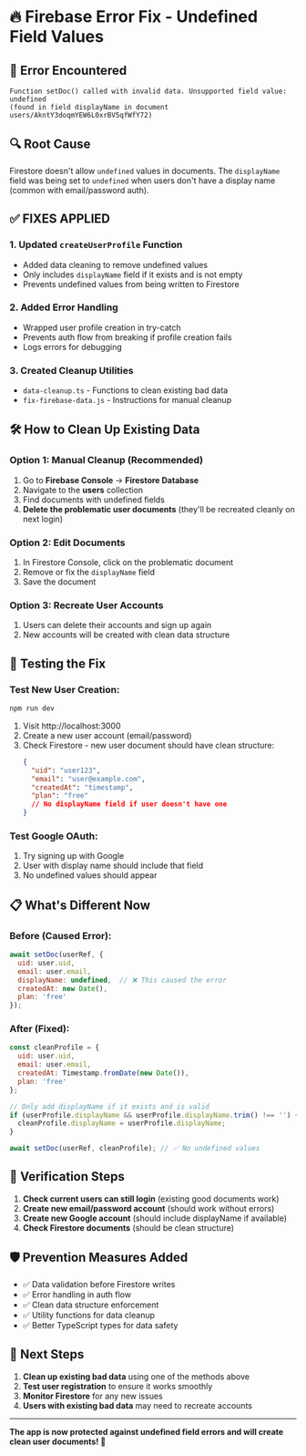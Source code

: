 # 🔥 Firebase Error Fix - Undefined Field Values

## 🚨 **Error Encountered**
```
Function setDoc() called with invalid data. Unsupported field value: undefined 
(found in field displayName in document users/AkntY3doqmYEW6L0xrBV5qfWfY72)
```

## 🔍 **Root Cause**
Firestore doesn't allow `undefined` values in documents. The `displayName` field was being set to `undefined` when users don't have a display name (common with email/password auth).

## ✅ **FIXES APPLIED**

### 1. **Updated `createUserProfile` Function**
- Added data cleaning to remove undefined values
- Only includes `displayName` field if it exists and is not empty
- Prevents undefined values from being written to Firestore

### 2. **Added Error Handling**
- Wrapped user profile creation in try-catch
- Prevents auth flow from breaking if profile creation fails
- Logs errors for debugging

### 3. **Created Cleanup Utilities**
- `data-cleanup.ts` - Functions to clean existing bad data
- `fix-firebase-data.js` - Instructions for manual cleanup

## 🛠️ **How to Clean Up Existing Data**

### **Option 1: Manual Cleanup (Recommended)**
1. Go to **Firebase Console** → **Firestore Database**
2. Navigate to the **users** collection
3. Find documents with undefined fields
4. **Delete the problematic user documents** (they'll be recreated cleanly on next login)

### **Option 2: Edit Documents**
1. In Firestore Console, click on the problematic document
2. Remove or fix the `displayName` field
3. Save the document

### **Option 3: Recreate User Accounts**
1. Users can delete their accounts and sign up again
2. New accounts will be created with clean data structure

## 🔧 **Testing the Fix**

### **Test New User Creation**:
```bash
npm run dev
```

1. Visit http://localhost:3000
2. Create a new user account (email/password)
3. Check Firestore - new user document should have clean structure:
   ```json
   {
     "uid": "user123",
     "email": "user@example.com",
     "createdAt": "timestamp",
     "plan": "free"
     // No displayName field if user doesn't have one
   }
   ```

### **Test Google OAuth**:
1. Try signing up with Google
2. User with display name should include that field
3. No undefined values should appear

## 📋 **What's Different Now**

### **Before (Caused Error)**:
```javascript
await setDoc(userRef, {
  uid: user.uid,
  email: user.email,
  displayName: undefined,  // ❌ This caused the error
  createdAt: new Date(),
  plan: 'free'
});
```

### **After (Fixed)**:
```javascript
const cleanProfile = {
  uid: user.uid,
  email: user.email,
  createdAt: Timestamp.fromDate(new Date()),
  plan: 'free'
};

// Only add displayName if it exists and is valid
if (userProfile.displayName && userProfile.displayName.trim() !== '') {
  cleanProfile.displayName = userProfile.displayName;
}

await setDoc(userRef, cleanProfile); // ✅ No undefined values
```

## 🚀 **Verification Steps**

1. **Check current users can still login** (existing good documents work)
2. **Create new email/password account** (should work without errors)
3. **Create new Google account** (should include displayName if available)
4. **Check Firestore documents** (should be clean structure)

## 🛡️ **Prevention Measures Added**

- ✅ Data validation before Firestore writes
- ✅ Error handling in auth flow
- ✅ Clean data structure enforcement
- ✅ Utility functions for data cleanup
- ✅ Better TypeScript types for data safety

## 🔄 **Next Steps**

1. **Clean up existing bad data** using one of the methods above
2. **Test user registration** to ensure it works smoothly
3. **Monitor Firestore** for any new issues
4. **Users with existing bad data** may need to recreate accounts

---

**The app is now protected against undefined field errors and will create clean user documents! 🎉**